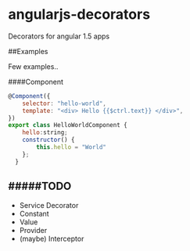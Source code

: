 # angularjs-decorators
Decorators for angular 1.5 apps 


##Examples

Few examples..

####Component
```javascript
@Component({
    selector: "hello-world",
    template: "<div> Hello {{$ctrl.text}} </div>",
})
export class HelloWorldComponent {
    hello:string;
    constructor() {
        this.hello = "World"
    };
  }
```

#####TODO
-------
* Service Decorator
* Constant
* Value
* Provider
* (maybe) Interceptor
